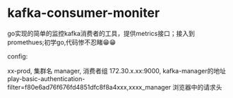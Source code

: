 # kafka-consumer-moniter
go实现的简单的监控kafka消费者的工具，提供metrics接口；接入到promethues;初学go,代码惨不忍睹😁😁

config:

xx-prod, 集群名
manager, 消费者组
172.30.x.xx:9000, kafka-manager的地址
play-basic-authentication-filter=f80e6ad76f676fd4851dfc8f8a4xxx,xxxx_manager 浏览器中的请求头

